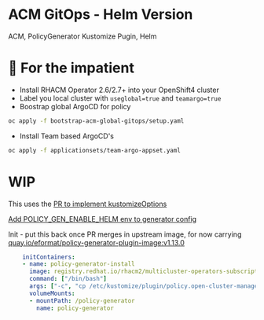 # ACM GitOps - Helm Version

ACM, PolicyGenerator Kustomize Pugin, Helm

# 🤠 For the impatient

- Install RHACM Operator 2.6/2.7+ into your OpenShift4 cluster
- Label you local cluster with `useglobal=true` and `teamargo=true`
- Boostrap global ArgoCD for policy

```bash
oc apply -f bootstrap-acm-global-gitops/setup.yaml
```

- Install Team based ArgoCD's

```bash
oc apply -f applicationsets/team-argo-appset.yaml
```

# WIP

 This uses the [PR to implement kustomizeOptions](https://github.com/open-cluster-management-io/policy-generator-plugin/pull/109)

[Add POLICY_GEN_ENABLE_HELM env to generator config](https://github.com/open-cluster-management-io/policy-collection/pull/443)


Init - put this back once PR merges in upstream image, for now carrying [quay.io/eformat/policy-generator-plugin-image:v1.13.0](https://quay.io/repository/eformat/policy-generator-plugin-image)

```yaml
    initContainers:
    - name: policy-generator-install
      image: registry.redhat.io/rhacm2/multicluster-operators-subscription-rhel8:v2.7.0-57
      command: ["/bin/bash"]
      args: ["-c", "cp /etc/kustomize/plugin/policy.open-cluster-management.io/v1/policygenerator/PolicyGenerator /policy-generator/PolicyGenerator"]
      volumeMounts:
      - mountPath: /policy-generator
        name: policy-generator
```